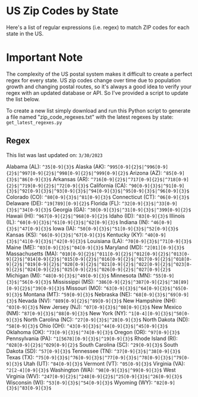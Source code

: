 # US Zip Codes by State

Here's a list of regular expressions (i.e. regex) to match ZIP codes for each state in the US. 

# Important Note

The complexity of the US postal system makes it difficult to create a perfect regex for every state. US zip codes change over time due to population growth and changing postal routes, so it's always a good idea to verify your regex with an updated database or API. So I've provided a script to update the list below.

To create a new list simply download and run this Python script to generate a file named "zip_code_regexes.txt" with the latest regexes by state: `get_latest_regexes.py`

## Regex

This list was last updated on: `3/30/2023`

Alabama (AL): `^35[0-9]{3}$`
Alaska (AK): `^995[0-9]{2}$|^996[0-9]{2}$|^997[0-9]{2}$|^998[0-9]{2}$|^999[0-9]{2}$`
Arizona (AZ): `^85[0-9]{3}$|^86[0-9]{3}$`
Arkansas (AR): `^716[0-9]{2}$|^717[0-9]{2}$|^718[0-9]{2}$|^719[0-9]{2}$|^72[0-9]{3}$`
California (CA): `^90[0-9]{3}$|^91[0-9]{3}$|^92[0-9]{3}$|^93[0-9]{3}$|^94[0-9]{3}$|^95[0-9]{3}$|^96[0-9]{3}$`
Colorado (CO): `^80[0-9]{3}$|^81[0-9]{3}$`
Connecticut (CT): `^06[0-9]{3}$`
Delaware (DE): `^19[789][0-9]{2}$`
Florida (FL): `^32[0-9]{3}$|^33[0-9]{3}$|^34[0-9]{3}$`
Georgia (GA): `^30[0-9]{3}$|^31[0-9]{3}$|^399[0-9]{2}$`
Hawaii (HI): `^967[0-9]{2}$|^968[0-9]{2}$`
Idaho (ID): `^83[0-9]{3}$`
Illinois (IL): `^60[0-9]{3}$|^61[0-9]{3}$|^62[0-9]{3}$`
Indiana (IN): `^46[0-9]{3}$|^47[0-9]{3}$`
Iowa (IA): `^50[0-9]{3}$|^51[0-9]{3}$|^52[0-9]{3}$`
Kansas (KS): `^66[0-9]{3}$|^67[0-9]{3}$`
Kentucky (KY): `^40[0-9]{3}$|^41[0-9]{3}$|^42[0-9]{3}$`
Louisiana (LA): `^70[0-9]{3}$|^71[0-9]{3}$`
Maine (ME): `^03[0-9]{3}$|^04[0-9]{3}$`
Maryland (MD): `^2[01][0-9]{3}$`
Massachusetts (MA): `^010[0-9]{2}$|^011[0-9]{2}$|^012[0-9]{2}$|^013[0-9]{2}$|^014[0-9]{2}$|^015[0-9]{2}$|^016[0-9]{2}$|^017[0-9]{2}$|^018[0-9]{2}$|^019[0-9]{2}$|^020[0-9]{2}$|^021[0-9]{2}$|^022[0-9]{2}$|^023[0-9]{2}$|^024[0-9]{2}$|^025[0-9]{2}$|^026[0-9]{2}$|^027[0-9]{2}$`
Michigan (MI): `^48[0-9]{3}$|^49[0-9]{3}$`
Minnesota (MN): `^55[0-9]{3}$|^56[0-9]{3}$`
Mississippi (MS): `^386[0-9]{2}$|^387[0-9]{2}$|^38[89][0-9]{2}$|^39[0-9]{3}$`
Missouri (MO): `^63[0-9]{3}$|^64[0-9]{3}$|^65[0-9]{3}$`
Montana (MT): `^59[0-9]{3}$`
Nebraska (NE): `^68[0-9]{3}$|^69[0-9]{3}$`
Nevada (NV): `^889[0-9]{2}$|^89[0-9]{3}$`
New Hampshire (NH): `^03[0-9]{3}$`
New Jersey (NJ): `^07[0-9]{3}$|^08[0-9]{3}$`
New Mexico (NM): `^87[0-9]{3}$|^88[0-9]{3}$`
New York (NY): `^1[0-4][0-9]{3}$|^50[0-9]{3}$`
North Carolina (NC): `^27[0-9]{3}$|^28[0-9]{3}$`
North Dakota (ND): `^58[0-9]{3}$`
Ohio (OH): `^43[0-9]{3}$|^44[0-9]{3}$|^45[0-9]{3}$`
Oklahoma (OK): `^73[0-9]{3}$|^74[0-9]{3}$`
Oregon (OR): `^97[0-9]{3}$`
Pennsylvania (PA): `^1[5678][0-9]{3}$|^19[0-9]{3}$`
Rhode Island (RI): `^028[0-9]{2}$|^029[0-9]{2}$`
South Carolina (SC): `^29[0-9]{3}$`
South Dakota (SD): `^57[0-9]{3}$`
Tennessee (TN): `^37[0-9]{3}$|^38[0-9]{3}$`
Texas (TX): `^75[0-9]{3}$|^76[0-9]{3}$|^77[0-9]{3}$|^78[0-9]{3}$|^79[0-9]{3}$`
Utah (UT): `^84[0-9]{3}$`
Vermont (VT): `^05[0-9]{3}$`
Virginia (VA): `^2[2-4][0-9]{3}$`
Washington (WA): `^98[0-9]{3}$|^99[0-9]{3}$`
West Virginia (WV): `^247[0-9]{2}$|^248[0-9]{2}$|^25[0-9]{3}$|^26[0-9]{3}$`
Wisconsin (WI): `^53[0-9]{3}$|^54[0-9]{3}$`
Wyoming (WY): `^82[0-9]{3}$|^83[0-9]{3}$`


